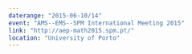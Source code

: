 ```yaml
---
daterange: "2015-06-10/14"
event: "AMS--EMS--SPM International Meeting 2015"
link: "http://aep-math2015.spm.pt/"
location: "University of Porto"
---
```

